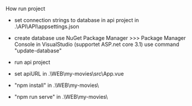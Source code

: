 How run project

- set connection strings to database in api project in .\API\API\appsettings.json
- create database use NuGet Package Manager >>> Package Manager Console in VisualStudio (supportet ASP.net core 3.1) use command "update-database"
- run api project


- set apiURL in .\WEB\my-movies\src\App.vue
- "npm install" in .\WEB\my-movies\
- "npm run serve" in .\WEB\my-movies\